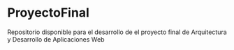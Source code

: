 # ProyectoFinal
Repositorio disponible para el desarrollo de el proyecto final de Arquitectura y Desarrollo de Aplicaciones Web

